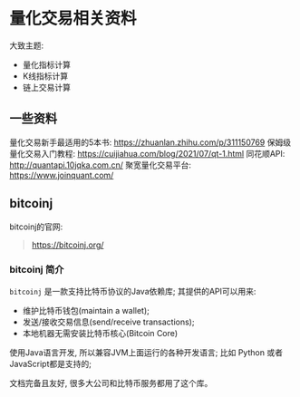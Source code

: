 # 量化交易相关资料


大致主题:

- 量化指标计算
- K线指标计算
- 链上交易计算

## 一些资料

量化交易新手最适用的5本书: https://zhuanlan.zhihu.com/p/311150769
保姆级量化交易入门教程: https://cuijiahua.com/blog/2021/07/qt-1.html
同花顺API: http://quantapi.10jqka.com.cn/
聚宽量化交易平台: https://www.joinquant.com/


## bitcoinj

bitcoinj的官网:

> https://bitcoinj.org/


### bitcoinj 简介


`bitcoinj` 是一款支持比特币协议的Java依赖库; 其提供的API可以用来:

- 维护比特币钱包(maintain a wallet);
- 发送/接收交易信息(send/receive transactions);
- 本地机器无需安装比特币核心(Bitcoin Core)

使用Java语言开发, 所以兼容JVM上面运行的各种开发语言; 比如 Python 或者JavaScript都是支持的;

文档完备且友好, 很多大公司和比特币服务都用了这个库。


### 



